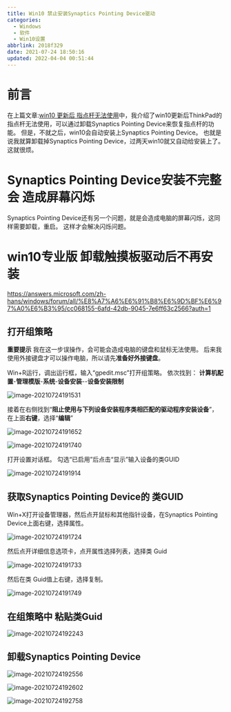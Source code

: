 ```yaml
---
title: Win10 禁止安装Synaptics Pointing Device驱动
categories: 
  - Windows
  - 软件
  - Win10设置
abbrlink: 2018f329
date: 2021-07-24 18:50:16
updated: 2022-04-04 00:51:44
---
```

# 前言
在上篇文章:[win10 更新后 指点杆无法使用](/blog/4ca2ad13/)中，我介绍了win10更新后ThinkPad的指点杆无法使用，可以通过卸载Synaptics Pointing Device来恢复指点杆的功能。
但是，不就之后，win10会自动安装上Synaptics Pointing Device。
也就是说我就算卸载掉Synaptics Pointing Device，过两天win10就又自动给安装上了。这就很烦。

# Synaptics Pointing Device安装不完整会 造成屏幕闪烁
Synaptics Pointing Device还有另一个问题，就是会造成电脑的屏幕闪烁，这同样需要卸载，重启。
这样才会解决闪烁问题。

# win10专业版 卸载触摸板驱动后不再安装
<https://answers.microsoft.com/zh-hans/windows/forum/all/%E8%A7%A6%E6%91%B8%E6%9D%BF%E6%97%A0%E6%B3%95/cc068155-6afd-42db-9045-7e6ff63c2566?auth=1>
## 打开组策略
**重要提示**
我在这一步误操作，会可能会造成电脑的键盘和鼠标无法使用。
后来我使用外接键盘才可以操作电脑，所以请先**准备好外接键盘**。

Win+R运行，调出运行框，输入“gpedit.msc”打开组策略。
依次找到： **计算机配置**-**管理模版**-**系统**-**设备安装**--**设备安装限制**

![image-20210724191531](https://raw.githubusercontent.com/lanlan2017/images/master/Blog/Sum/20210724191531.png)

接着在右侧找到“**阻止使用与下列设备安装程序类相匹配的驱动程序安装设备**”， 在上面**右键**，选择“**编辑**”

![image-20210724191652](https://raw.githubusercontent.com/lanlan2017/images/master/Blog/Sum/20210724191652.png)

![image-20210724191740](https://raw.githubusercontent.com/lanlan2017/images/master/Blog/Sum/20210724191740.png)



打开设置对话框。 勾选“已启用”后点击“显示”输入设备的类GUID

![image-20210724191914](https://raw.githubusercontent.com/lanlan2017/images/master/Blog/Sum/20210724191914.png)

## 获取Synaptics Pointing Device的 类GUID
Win+X打开设备管理器，然后点开鼠标和其他指针设备，在Synaptics Pointing Device上面右键，选择属性。

![image-20210724191724](https://raw.githubusercontent.com/lanlan2017/images/master/Blog/Sum/20210724191724.png)

然后点开详细信息选项卡，点开属性选择列表，选择类 Guid

![image-20210724191733](https://raw.githubusercontent.com/lanlan2017/images/master/Blog/Sum/20210724191733.png)

然后在类 Guid值上右键，选择复制。

![image-20210724191749](https://raw.githubusercontent.com/lanlan2017/images/master/Blog/Sum/20210724191749.png)

## 在组策略中 粘贴类Guid

![image-20210724192243](https://raw.githubusercontent.com/lanlan2017/images/master/Blog/Sum/20210724192243.png)

## 卸载Synaptics Pointing Device

![image-20210724192556](https://raw.githubusercontent.com/lanlan2017/images/master/Blog/Sum/20210724192556.png)

![image-20210724192602](https://raw.githubusercontent.com/lanlan2017/images/master/Blog/Sum/20210724192602.png)

![image-20210724192758](https://raw.githubusercontent.com/lanlan2017/images/master/Blog/Sum/20210724192758.png)
